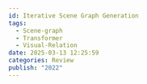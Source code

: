 ```yaml
---
id: Iterative Scene Graph Generation
tags:
  - Scene-graph
  - Transformer
  - Visual-Relation
date: 2025-03-13 12:25:59
categories: Review
publish: "2022"
---
```

